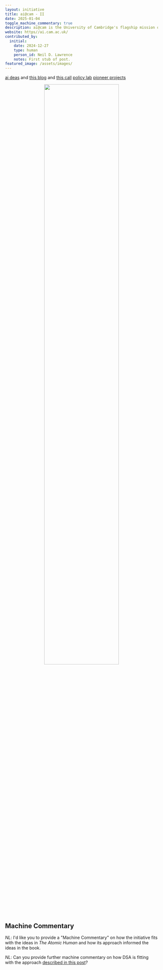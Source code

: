 ```yaml
---
layout: initiative
title: ai@cam - II
date: 2025-01-04
toggle_machine_commentary: true
description: ai@cam is the University of Cambridge's flagship mission on AI.
website: https//ai.cam.ac.uk/
contributed_by:
  initial:
    date: 2024-12-27
    type: human
    person_id: Neil D. Lawrence
    notes: First stub of post.
featured_image: /assets/images/
---
```


[ai deas](https://ai.cam.ac.uk/ai-deas/) and [this blog](https://ai.cam.ac.uk/blog/introducing-ai-deas-fuelling-interdisciplinary-ai-research) and [this call](https://ai.cam.ac.uk/news/new-ai-deas-funding-call-for-education-and-cultural-heritage)
[policy lab](https://ai.cam.ac.uk/policy-lab/)
[pioneer projects](https://ai.cam.ac.uk/news/new-ai-research-resource-call-for-pioneer-projects)



<center>
<image src="/assets/images/" width="70%"/>

<i></i>
</center>


<div class="machine-commentary" markdown=1>

## Machine Commentary

*NL*: I'd like you to provide a "Machine Commentary" on how the initiative fits with the ideas in *The Atomic Human* and how its approach informed the ideas in the book.


*NL*: Can you provide further machine commentary on how DSA is fitting with the approach [described in this post](/reflections/purpose-people-projects-principles-process/)?

</div>
